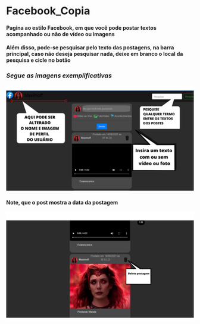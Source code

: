 # Facebook_Copia
#### Pagina ao estilo Facebook, em que você pode postar textos acompanhado ou não de vídeo ou imagens
#### Além disso, pode-se pesquisar pelo texto das postagens, na barra principal, caso não deseja pesquisar nada, deixe em branco o local da pesquisa e cicle no botão


### _Segue_ _as_ _imagens_ _exemplificativas_ 

![image](https://github.com/ter-9001/Facebook_Copia/blob/main/1.png)

#### Note, que o post mostra a data da postagem

![image](https://github.com/ter-9001/Facebook_Copia/blob/main/2.png)
